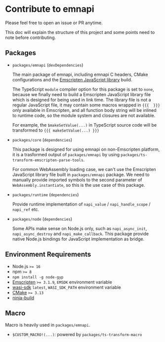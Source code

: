 # Contribute to emnapi

Please feel free to open an issue or PR anytime.

This doc will explain the structure of this project and some points need to note before contributing.

## Packages

- `packages/emnapi` (`devDependencies`)

    The main package of emnapi, including emnapi C headers, CMake configurations and
    the [Emscripten JavaScript library](https://emscripten.org/docs/porting/connecting_cpp_and_javascript/Interacting-with-code.html#implement-a-c-api-in-javascript) build.

    The TypeScript `module` compiler option for this package is set to `none`, because we finally need to build
    a Emscripten JavaScript library file which is designed for being used in link time. The library file is not
    a regular JavaScript file, it may contain some macros wrapped in `{{{  }}}` only available in Emscripten,
    and all function body string will be inlined to runtime code, so the module system and closures are not
    available.

    For example, the `$makeSetValue(...)` in TypeScript source code will be transformed to `{{{ makeSetValue(...) }}}`

- `packages/core` (`dependencies`)

    This package is designed for using emnapi on non-Emscripten platform, it is a trasformed output of `packages/emnapi`
    by using `packages/ts-transform-emscripten-parse-tools`.
    
    For common WebAssembly loading case, we can't use the Emscripten JavaScript library file built in `packages/emnapi` package.
    We need to manually provide imported symbols to the second parameter of `WebAssembly.instantiate`,
    so this is the use case of this package.

- `packages/runtime` (`dependencies`)

    Provide runtime implementation of `napi_value` / `napi_handle_scope` / `napi_ref` etc.

- `packages/node` (`dependencies`)

    Some APIs make sense on Node.js only, such as `napi_async_init`, `napi_async_destroy` and `napi_make_callback`.
    This package provide native Node.js bindings for JavaScript implementation as bridge.

## Environment Requirements

- Node.js `>= 16`
- npm `>= 8`
- `npm install -g node-gyp`
- [Emscripten](https://github.com/emscripten-core/emscripten) `>= 3.1.9`, `EMSDK` environment variable
- [wasi-sdk](https://github.com/WebAssembly/wasi-sdk) `latest`, `WASI_SDK_PATH` environment variable
- [CMake](https://github.com/Kitware/CMake) `>= 3.13`
- [ninja-build](https://github.com/ninja-build/ninja)

## Macro

Macro is heavily used in `packages/emnapi`.

- `$CUSTOM_MACRO!(...)`: powered by `packages/ts-transform-macro`
